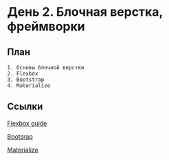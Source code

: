 # День 2. Блочная верстка, фреймворки

## План
    1. Основы блочной верстки
    2. Flexbox
    3. Bootstrap
    4. Materialize

## Ссылки

[Flexbox guide](https://css-tricks.com/snippets/css/a-guide-to-flexbox/)

[Bootsrap](http://getbootstrap.com/)

[Materialize](http://materializecss.com/)